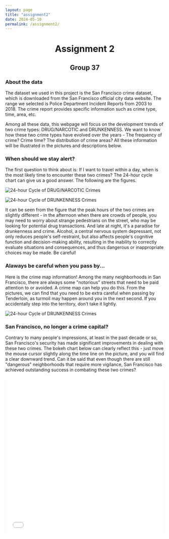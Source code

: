 ```yaml
---
layout: page
title: "assignment2"
date: 2024-05-10
permalink: /assignment2/
---
```


# <center>Assignment 2</center>
## <center>Group 37</center>

 
### About the data

The dataset we used in this project is the San Francisco crime dataset, which is downloaded from the San Francisco official city data website. The range we selected is Police Department Incident Reports from 2003 to 2018. The crime report provides specific information such as crime type, time, area, etc. 

Among all these data, this webpage will focus on the development trends of two crime types: DRUG/NARCOTIC and DRUNKENNESS. We want to know how these two crime types have evolved over the years - The frequency of crime? Crime time? The distribution of crime areas? All these information will be illustrated in the pictures and descriptions below.

### When should we stay alert?

The first question to think about is: If I want to travel within a day, when is the most likely time to encounter these two crimes? The 24-hour cycle chart can give us a good answer. The following are the figures.

![24-hour Cycle of DRUG/NARCOTIC Crimes](/images/crimepic1.jpg)

![24-hour Cycle of DRUNKENNESS Crimes](/images/crimepic2.jpg)


It can be seen from the figure that the peak hours of the two crimes are slightly different - in the afternoon when there are crowds of people, you may need to worry about strange pedestrians on the street, who may be looking for potential drug transactions. And late at night, it's a paradise for drunkenness and crime. Alcohol, a central nervous system depressant, not only reduces people's self-restraint, but also affects people's cognitive function and decision-making ability, resulting in the inability to correctly evaluate situations and consequences, and thus dangerous or inappropriate choices may be made. Be careful!

### Alaways be careful when you pass by...

Here is the crime map information! Among the many neighborhoods in San Francisco, there are always some "notorious" streets that need to be paid attention to or avoided. A crime map can help you do this. From the pictures, we can find that you need to be extra careful when passing by Tenderloin, as turmoil may happen around you in the next second. If you accidentally step into the territory, don’t take it lightly.

![24-hour Cycle of DRUNKENNESS Crimes](/images/crimemap.png)



### San Francisco, no longer a crime capital?
Contrary to many people's impressions, at least in the past decade or so, San Francisco's security has made significant improvements in dealing with these two crimes. The bokeh chart below can clearly reflect this - just move the mouse cursor slightly along the time line on the picture, and you will find a clear downward trend. Can it be said that even though there are still "dangerous" neighborhoods that require more vigilance, San Francisco has achieved outstanding success in combating these two crimes?

<iframe src="/images/crimetrends.html" width="100%" height="500" frameborder="0"></iframe>


    